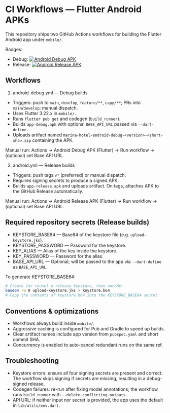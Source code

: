 # CI Workflows — Flutter Android APKs

This repository ships two GitHub Actions workflows for building the Flutter Android app under `mobile/`.

Badges:

- Debug: [![Android Debug APK](https://github.com/Nassaralshabi/marina-hotel-wit-app/actions/workflows/android-debug.yml/badge.svg?branch=main)](https://github.com/Nassaralshabi/marina-hotel-wit-app/actions/workflows/android-debug.yml)
- Release: [![Android Release APK](https://github.com/Nassaralshabi/marina-hotel-wit-app/actions/workflows/android.yml/badge.svg)](https://github.com/Nassaralshabi/marina-hotel-wit-app/actions/workflows/android.yml)

## Workflows

1) android-debug.yml — Debug builds
- Triggers: push to `main`, `develop`, `feature/**`, `capy/**`; PRs into `main`/`develop`; manual dispatch.
- Uses Flutter 3.22.x in `mobile/`.
- Runs `flutter pub get` and codegen (`build_runner`).
- Builds `app-debug.apk` with optional `BASE_API_URL` passed via `--dart-define`.
- Uploads artifact named `marina-hotel-android-debug-<version>-<short-sha>.zip` containing the APK.

Manual run: Actions → Android Debug APK (Flutter) → Run workflow → (optional) set Base API URL.

2) android.yml — Release builds
- Triggers: push tags `v*` (preferred) or manual dispatch.
- Requires signing secrets to produce a signed APK.
- Builds `app-release.apk` and uploads artifact. On tags, attaches APK to the GitHub Release automatically.

Manual run: Actions → Android Release APK (Flutter) → Run workflow → (optional) set Base API URL.

## Required repository secrets (Release builds)

- KEYSTORE_BASE64 — Base64 of the keystore file (e.g. `upload-keystore.jks`).
- KEYSTORE_PASSWORD — Password for the keystore.
- KEY_ALIAS — Alias of the key inside the keystore.
- KEY_PASSWORD — Password for the alias.
- BASE_API_URL — Optional; will be passed to the app via `--dart-define` as `BASE_API_URL`.

To generate KEYSTORE_BASE64:

```bash
# Create (or reuse) a release keystore, then encode:
base64 -w 0 upload-keystore.jks > keystore.b64
# Copy the contents of keystore.b64 into the KEYSTORE_BASE64 secret
```

## Conventions & optimizations

- Workflows always build inside `mobile/`.
- Aggressive caching is configured for Pub and Gradle to speed up builds.
- Clear artifact names include app version from `pubspec.yaml` and short commit SHA.
- Concurrency is enabled to auto-cancel redundant runs on the same ref.

## Troubleshooting

- Keystore errors: ensure all four signing secrets are present and correct. The workflow skips signing if secrets are missing, resulting in a debug-signed release.
- Codegen failures: re-run after fixing model annotations; the workflow runs `build_runner` with `--delete-conflicting-outputs`.
- API URL: if neither input nor secret is provided, the app uses the default in `lib/utils/env.dart`.

